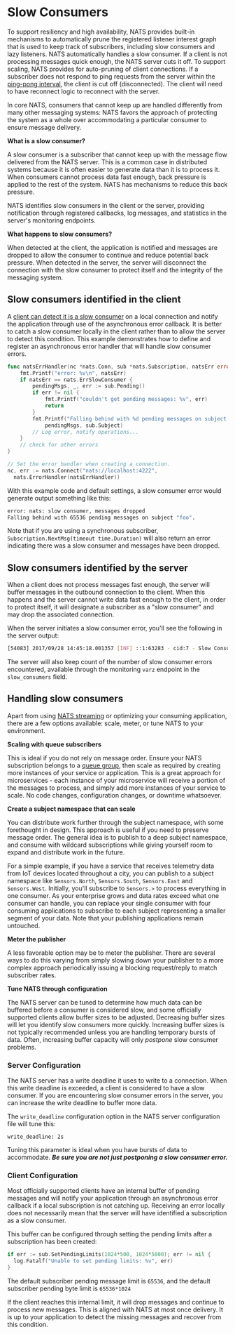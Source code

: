 # Slow Consumers

To support resiliency and high availability, NATS provides built-in mechanisms to automatically prune the registered listener interest graph that is used to keep track of subscribers, including slow consumers and lazy listeners. NATS automatically handles a slow consumer. If a client is not processing messages quick enough, the NATS server cuts it off. To support scaling, NATS provides for auto-pruning of client connections. If a subscriber does not respond to ping requests from the server within the [ping-pong interval](../../nats-protocol/nats-protocol/#PINGPONG), the client is cut off \(disconnected\). The client will need to have reconnect logic to reconnect with the server.

In core NATS, consumers that cannot keep up are handled differently from many other messaging systems: NATS favors the approach of protecting the system as a whole over accommodating a particular consumer to ensure message delivery.

**What is a slow consumer?**

A slow consumer is a subscriber that cannot keep up with the message flow delivered from the NATS server. This is a common case in distributed systems because it is often easier to generate data than it is to process it. When consumers cannot process data fast enough, back pressure is applied to the rest of the system. NATS has mechanisms to reduce this back pressure.

NATS identifies slow consumers in the client or the server, providing notification through registered callbacks, log messages, and statistics in the server's monitoring endpoints.

**What happens to slow consumers?**

When detected at the client, the application is notified and messages are dropped to allow the consumer to continue and reduce potential back pressure. When detected in the server, the server will disconnect the connection with the slow consumer to protect itself and the integrity of the messaging system.

## Slow consumers identified in the client

A [client can detect it is a slow consumer]() on a local connection and notify the application through use of the asynchronous error callback. It is better to catch a slow consumer locally in the client rather than to allow the server to detect this condition. This example demonstrates how to define and register an asynchronous error handler that will handle slow consumer errors.

```go
func natsErrHandler(nc *nats.Conn, sub *nats.Subscription, natsErr error) {
    fmt.Printf("error: %v\n", natsErr)
    if natsErr == nats.ErrSlowConsumer {
        pendingMsgs, _, err := sub.Pending()
        if err != nil {
            fmt.Printf("couldn't get pending messages: %v", err)
            return
        }
        fmt.Printf("Falling behind with %d pending messages on subject %q.\n",
            pendingMsgs, sub.Subject)
        // Log error, notify operations...
    }
    // check for other errors
}

// Set the error handler when creating a connection.
nc, err := nats.Connect("nats://localhost:4222",
  nats.ErrorHandler(natsErrHandler))
```

With this example code and default settings, a slow consumer error would generate output something like this:

```bash
error: nats: slow consumer, messages dropped
Falling behind with 65536 pending messages on subject "foo".
```

Note that if you are using a synchronous subscriber, `Subscription.NextMsg(timeout time.Duration)` will also return an error indicating there was a slow consumer and messages have been dropped.

## Slow consumers identified by the server

When a client does not process messages fast enough, the server will buffer messages in the outbound connection to the client. When this happens and the server cannot write data fast enough to the client, in order to protect itself, it will designate a subscriber as a "slow consumer" and may drop the associated connection.

When the server initiates a slow consumer error, you'll see the following in the server output:

```bash
[54083] 2017/09/28 14:45:18.001357 [INF] ::1:63283 - cid:7 - Slow Consumer Detected
```

The server will also keep count of the number of slow consumer errors encountered, available through the monitoring `varz` endpoint in the `slow_consumers` field.

## Handling slow consumers

Apart from using [NATS streaming](../../nats-streaming-concepts/intro.md) or optimizing your consuming application, there are a few options available: scale, meter, or tune NATS to your environment.

**Scaling with queue subscribers**

This is ideal if you do not rely on message order. Ensure your NATS subscription belongs to a [queue group](../../nats-concepts/queue.md), then scale as required by creating more instances of your service or application. This is a great approach for microservices - each instance of your microservice will receive a portion of the messages to process, and simply add more instances of your service to scale. No code changes, configuration changes, or downtime whatsoever.

**Create a subject namespace that can scale**

You can distribute work further through the subject namespace, with some forethought in design. This approach is useful if you need to preserve message order. The general idea is to publish to a deep subject namespace, and consume with wildcard subscriptions while giving yourself room to expand and distribute work in the future.

For a simple example, if you have a service that receives telemetry data from IoT devices located throughout a city, you can publish to a subject namespace like `Sensors.North`, `Sensors.South`, `Sensors.East` and `Sensors.West`. Initially, you'll subscribe to `Sensors.>` to process everything in one consumer. As your enterprise grows and data rates exceed what one consumer can handle, you can replace your single consumer with four consuming applications to subscribe to each subject representing a smaller segment of your data. Note that your publishing applications remain untouched.

**Meter the publisher**

A less favorable option may be to meter the publisher. There are several ways to do this varying from simply slowing down your publisher to a more complex approach periodically issuing a blocking request/reply to match subscriber rates.

**Tune NATS through configuration**

The NATS server can be tuned to determine how much data can be buffered before a consumer is considered slow, and some officially supported clients allow buffer sizes to be adjusted. Decreasing buffer sizes will let you identify slow consumers more quickly. Increasing buffer sizes is not typically recommended unless you are handling temporary bursts of data. Often, increasing buffer capacity will only _postpone_ slow consumer problems.

### Server Configuration

The NATS server has a write deadline it uses to write to a connection. When this write deadline is exceeded, a client is considered to have a slow consumer. If you are encountering slow consumer errors in the server, you can increase the write deadline to buffer more data.

The `write_deadline` configuration option in the NATS server configuration file will tune this:

```text
write_deadline: 2s
```

Tuning this parameter is ideal when you have bursts of data to accommodate. _**Be sure you are not just postponing a slow consumer error.**_

### Client Configuration

Most officially supported clients have an internal buffer of pending messages and will notify your application through an asynchronous error callback if a local subscription is not catching up. Receiving an error locally does not necessarily mean that the server will have identified a subscription as a slow consumer.

This buffer can be configured through setting the pending limits after a subscription has been created:

```go
if err := sub.SetPendingLimits(1024*500, 1024*5000); err != nil {
  log.Fatalf("Unable to set pending limits: %v", err)
}
```

The default subscriber pending message limit is `65536`, and the default subscriber pending byte limit is `65536*1024`

If the client reaches this internal limit, it will drop messages and continue to process new messages. This is aligned with NATS at most once delivery. It is up to your application to detect the missing messages and recover from this condition.


